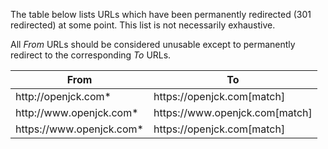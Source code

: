The table below lists URLs which have been permanently redirected (301
redirected) at some point. This list is not necessarily exhaustive.

All *From* URLs should be considered unusable except to permanently redirect to
the corresponding *To* URLs.

<table>
    <thead>
        <tr>
            <th>From</th>
            <th>To</th>
        </tr>
    </thead>
    <tbody>
        <tr>
            <td>http://openjck.com*</td>
            <td>https://openjck.com[match]</td>
        </tr>
        <tr>
            <td>http://www.openjck.com*</td>
            <td>https://www.openjck.com[match]</td>
        </tr>
        <tr>
            <td>https://www.openjck.com*</td>
            <td>https://openjck.com[match]</td>
        </tr>
    </tbody>
</table>
